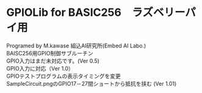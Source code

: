 # GPIOLib for BASIC256　ラズベリーパイ用
Programed by M.kawase 組込AI研究所(Embed AI Labo.)  
BAISC256用GPIO制御サブルーチン<br />
GPIO入力はまだ未対応です。(Ver 0.5)<br />
GPIO入力に対応（Ver 1.0）<br />
GPIOテストプログラムの表示タイミングを変更<br />
SampleCircuit.pngのGPIO17－27間ショートから抵抗を挟む (Ver 1.01)<br />


